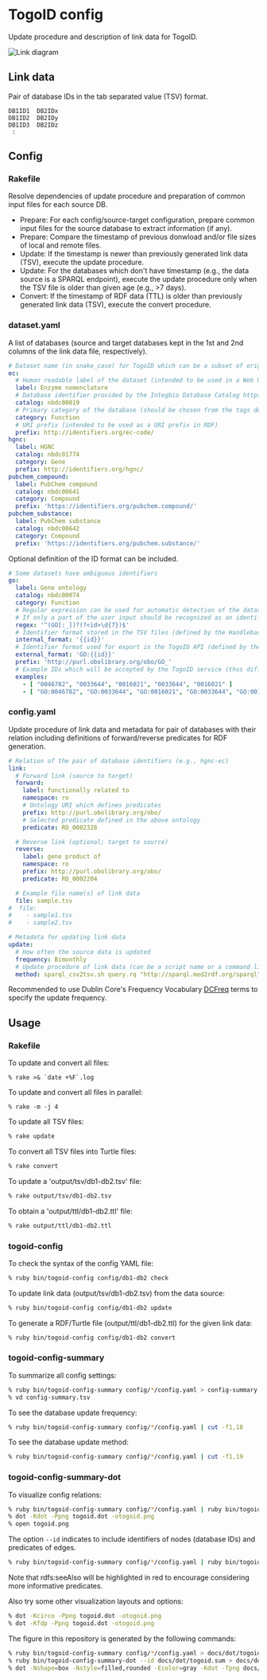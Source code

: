 # TogoID config

Update procedure and description of link data for TogoID.

![Link diagram](https://github.com/dbcls/togoid-config/blob/main/docs/dot/togoid.png?raw=true)

## Link data

Pair of database IDs in the tab separated value (TSV) format.

```
DB1ID1	DB2IDx
DB1ID2	DB2IDy
DB1ID3	DB2IDz
 :
```

## Config

### Rakefile

Resolve dependencies of update procedure and preparation of common input files for each source DB.

* Prepare: For each config/source-target configuration, prepare common input files for the source database to extract information (if any).
* Prepare: Compare the timestamp of previous donwload and/or file sizes of local and remote files.
* Update: If the timestamp is newer than previously generated link data (TSV), execute the update procedure.
* Update: For the databases which don't have timestamp (e.g., the data source is a SPARQL endpoint), execute the update procedure only when the TSV file is older than given age (e.g., >7 days).
* Convert: If the timestamp of RDF data (TTL) is older than previously generated link data (TSV), execute the convert procedure.

### dataset.yaml

A list of databases (source and target databases kept in the 1st and 2nd columns of the link data file, respectively).

```yaml
# Dataset name (in snake_case) for TogoID which can be a subset of original database divided by the category.
ec:
  # Human readable label of the dataset (intended to be used in a Web UI)
  label: Enzyme nomenclature
  # Database identifier provided by the Integbio Database Catalog https://integbio.jp/dbcatalog/
  catalog: nbdc00019
  # Primary category of the database (should be chosen from the tags defined in the Integbio DB Catalog)
  category: Function
  # URI prefix (intended to be used as a URI prefix in RDF)
  prefix: http://identifiers.org/ec-code/
hgnc:
  label: HGNC
  catalog: nbdc01774
  category: Gene
  prefix: http://identifiers.org/hgnc/
pubchem_compound:
  label: PubChem compound
  catalog: nbdc00641
  category: Compound
  prefix: 'https://identifiers.org/pubchem.compound/'
pubchem_substance:
  label: PubChem substance
  catalog: nbdc00642
  category: Compound
  prefix: 'https://identifiers.org/pubchem.substance/'
```

Optional definition of the ID format can be included.

```yaml
# Some datasets have ambiguous identifiers
go:
  label: Gene ontology
  catalog: nbdc00074
  category: Function
  # Regular expression can be used for automatic detection of the dataset from identifiers given by users.
  # If only a part of the user input should be recognized as an identifier, use a named capture to indicate the part.
  regex: '^(GO[:_])?(?<id>\d{7})$'
  # Identifier format stored in the TSV files (defined by the Handlebars notation with a named capture).
  internal_format: '{{id}}'
  # Identifier format used for export in the TogoID API (defined by the Handlebars notation with a named capture).
  external_format: 'GO:{{id}}'
  prefix: 'http://purl.obolibrary.org/obo/GO_'
  # Example IDs which will be accepted by the TogoID service (thus different types of IDs can be included)
  examples:
    - [ "0046782", "0033644", "0016021", "0033644", "0016021" ]
    - [ "GO:0046782", "GO:0033644", "GO:0016021", "GO:0033644", "GO:0016021" ]
```

### config.yaml

Update procedure of link data and metadata for pair of databases with their relation including definitions of forward/reverse predicates for RDF generation.

```yaml
# Relation of the pair of database identifiers (e.g., hgnc-ec)
link:
  # Forward link (source to target)
  forward:
    label: functionally related to
    namespace: ro
    # Ontology URI which defines predicates
    prefix: http://purl.obolibrary.org/obo/
    # Selected predicate defined in the above ontology
    predicate: RO_0002328

  # Reverse link (optional; target to source)
  reverse:
    label: gene product of
    namespace: ro
    prefix: http://purl.obolibrary.org/obo/
    predicate: RO_0002204

  # Example file name(s) of link data
  file: sample.tsv
#  file:
#    - sample1.tsv
#    - sample2.tsv

# Metadata for updating link data
update:
  # How often the source data is updated
  frequency: Bimonthly
  # Update procedure of link data (can be a script name or a command like)
  method: sparql_csv2tsv.sh query.rq "http://sparql.med2rdf.org/sparql"
```

Recommended to use Dublin Core's Frequency Vocabulary [DCFreq](https://www.dublincore.org/specifications/dublin-core/collection-description/frequency/) terms to specify the update frequency.

## Usage

### Rakefile

To update and convert all files:

```
% rake >& `date +%F`.log
```

To update and convert all files in parallel:

```
% rake -m -j 4
```

To update all TSV files:

```sh
% rake update
```

To convert all TSV files into Turtle files:

```sh
% rake convert
```

To update a 'output/tsv/db1-db2.tsv' file:

```sh
% rake output/tsv/db1-db2.tsv
```

To obtain a 'output/ttl/db1-db2.ttl' file:

```sh
% rake output/ttl/db1-db2.ttl
```

### togoid-config

To check the syntax of the config YAML file:

```sh
% ruby bin/togoid-config config/db1-db2 check
```

To update link data (output/tsv/db1-db2.tsv) from the data source:

```sh
% ruby bin/togoid-config config/db1-db2 update
```

To generate a RDF/Turtle file (output/ttl/db1-db2.ttl) for the given link data:

```sh
% ruby bin/togoid-config config/db1-db2 convert
```

### togoid-config-summary

To summarize all config settings:

```sh
% ruby bin/togoid-config-summary config/*/config.yaml > config-summary.tsv
% vd config-summary.tsv
```

To see the database update frequency:

```sh
% ruby bin/togoid-config-summary config/*/config.yaml | cut -f1,18
```

To see the database update method:

```sh
% ruby bin/togoid-config-summary config/*/config.yaml | cut -f1,19
```

### togoid-config-summary-dot

To visualize config relations:

```sh
% ruby bin/togoid-config-summary config/*/config.yaml | ruby bin/togoid-config-summary-dot > togoid.dot
% dot -Kdot -Ppng togoid.dot -otogoid.png
% open togoid.png
```

The option `--id` indicates to include identifiers of nodes (database IDs) and predicates of edges.

```sh
% ruby bin/togoid-config-summary config/*/config.yaml | ruby bin/togoid-config-summary-dot --id > togoid.dot
```

Note that rdfs:seeAlso will be highlighted in red to encourage considering more informative predicates.


Also try some other visualization layouts and options:

```sh
% dot -Kcirco -Ppng togoid.dot -otogoid.png
% dot -Kfdp -Ppng togoid.dot -otogoid.png
```

The figure in this repository is generated by the following commands:

```sh
% ruby bin/togoid-config-summary config/*/config.yaml > docs/dot/togoid.sum
% ruby bin/togoid-config-summary-dot --id docs/dot/togoid.sum > docs/dot/togoid.dot
% dot -Nshape=box -Nstyle=filled,rounded -Ecolor=gray -Kdot -Tpng docs/dot/togoid.dot -odocs/dot/togoid.png
```


